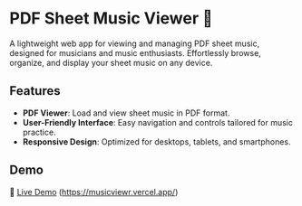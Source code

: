 # PDF Sheet Music Viewer 🎵

A lightweight web app for viewing and managing PDF sheet music, designed for musicians and music enthusiasts. Effortlessly browse, organize, and display your sheet music on any device.

## Features
- **PDF Viewer**: Load and view sheet music in PDF format.
- **User-Friendly Interface**: Easy navigation and controls tailored for music practice.
- **Responsive Design**: Optimized for desktops, tablets, and smartphones.

## Demo
🚀 [Live Demo](#) (https://musicviewr.vercel.app/)